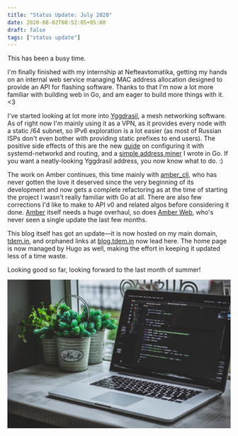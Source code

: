 ```yaml
---
title: "Status Update: July 2020"
date: 2020-08-02T00:52:05+05:00
draft: false
tags: ["status update"]
---
```


This has been a busy time.

I'm finally finished with my internship at Nefteavtomatika, getting my
hands on an internal web service managing MAC address allocation
designed to provide an API for flashing software. Thanks to that I'm now
a lot more familiar with building web in Go, and am eager to build more
things with it. <3

<!--more-->

I've started looking at lot more into [Yggdrasil][ygghome], a mesh
networking software. As of right now I'm mainly using it as a VPN, as it
provides every node with a static /64 subnet, so IPv6 exploration is a
lot easier (as most of Russian ISPs don't even bother with providing
static prefixes to end users). The positive side effects of this are the
new [guide][yggdoc] on configuring it with systemd-networkd and routing,
and a [simple address miner][yggminer] I wrote in Go. If you want a
neatly-looking Yggdrasil address, you now know what to do. :)

The work on Amber continues, this time mainly with
[amber_cli][amber_cli], who has never gotten the love it deserved since
the very beginning of its development and now gets a complete
refactoring as at the time of starting the project I wasn't really
familiar with Go at all. There are also few corrections I'd like to make
to API v0 and related algos before considering it done. [Amber][amber]
itself needs a huge overhaul, so does [Amber Web][amber_web], who's
never seen a single update the last few months.

This blog itself has got an update—it is now hosted on my main domain,
[tdem.in](/), and orphaned links at [blog.tdem.in](https://blog.tdem.in)
now lead here. The home page is now managed by Hugo as well, making the
effort in keeping it updated less of a time waste.

Looking good so far, looking forward to the last month of summer!

![Photo by Safar Safarov on [Unsplash](https://unsplash.com/photos/MSN8TFhJ0is)](/img/coding-xps.jpg)

[ygghome]: https://yggdrasil-network.github.io
[yggdoc]: /post/yggdrasil-systemd/
[yggminer]: https://git.tdem.in/tdemin/syg_go
[amber_cli]: https://git.tdem.in/tdemin/amber_cli
[amber]: https://git.tdem.in/tdemin/amber
[amber_web]: https://git.tdem.in/tdemin/amber_web
